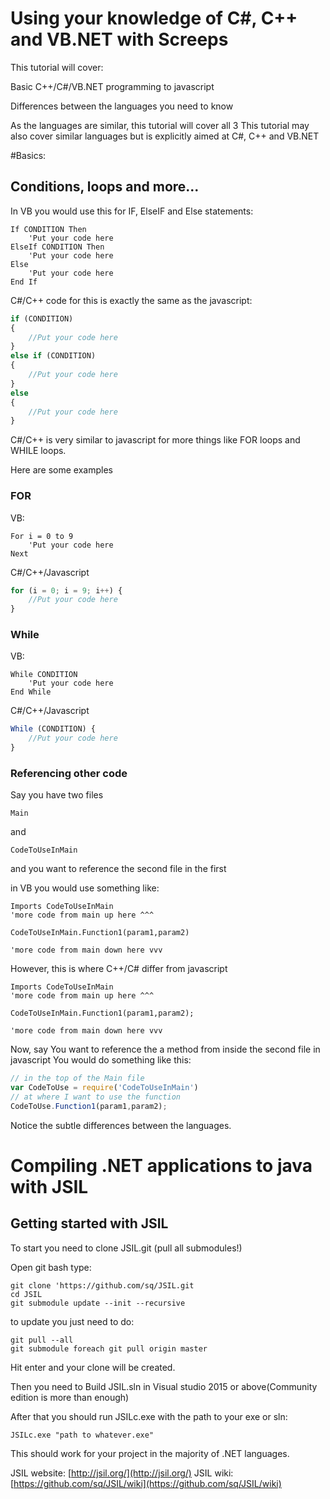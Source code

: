 # Using your knowledge of C#, C++ and VB.NET with Screeps

This tutorial will cover:

Basic C++/C#/VB.NET programming to javascript

Differences between the languages you need to know


As the languages are similar, this tutorial will cover all 3
This tutorial may also cover similar languages but is explicitly aimed at C#, C++ and VB.NET

#Basics:

## Conditions, loops and more...

In VB you would use this for IF, ElseIF and Else statements:

```Vbnet
If CONDITION Then
	'Put your code here
ElseIf CONDITION Then
	'Put your code here
Else
	'Put your code here
End If
```
C#/C++ code for this is exactly the same as the javascript:
```javascript
if (CONDITION) 
{
	//Put your code here
}
else if (CONDITION)
{
	//Put your code here
}
else
{
	//Put your code here
}
```

C#/C++ is very similar to javascript for more things like FOR loops and WHILE loops.

Here are some examples

### FOR

VB:
```Vbnet
For i = 0 to 9
	'Put your code here
Next
```
C#/C++/Javascript
```javascript
for (i = 0; i = 9; i++) { 
    //Put your code here
}
```
### While

VB:
```Vbnet
While CONDITION
	'Put your code here
End While
```
C#/C++/Javascript
```javascript
While (CONDITION) {
	//Put your code here
}
```

### Referencing other code

Say you have two files
```
Main
```
and
```
CodeToUseInMain
```

and you want to reference the second file in the first

in VB you would use something like:

```Vbnet
Imports CodeToUseInMain
'more code from main up here ^^^

CodeToUseInMain.Function1(param1,param2)

'more code from main down here vvv
```

However, this is where C++/C# differ from javascript
```Vbnet
Imports CodeToUseInMain
'more code from main up here ^^^

CodeToUseInMain.Function1(param1,param2);

'more code from main down here vvv
```
Now, say You want to reference the a method from inside the second file in javascript
You would do something like this:

```Javascript
// in the top of the Main file
var CodeToUse = require('CodeToUseInMain')
// at where I want to use the function
CodeToUse.Function1(param1,param2);
```
Notice the subtle differences between the languages.

# Compiling .NET applications to java with JSIL

## Getting started with JSIL
To start you need to clone JSIL.git (pull all submodules!)

Open git bash
type: 
```git
git clone 'https://github.com/sq/JSIL.git
cd JSIL
git submodule update --init --recursive
```

to update you just need to do:
```git
git pull --all
git submodule foreach git pull origin master
```
Hit enter and your clone will be created.

Then you need to Build JSIL.sln in Visual studio 2015 or above(Community edition is more than enough)

After that you should run JSILc.exe with the path to your exe or sln:
```git
JSILc.exe "path to whatever.exe"
```

This should work for your project in the majority of .NET languages.


JSIL website: [http://jsil.org/](http://jsil.org/)
JSIL wiki: [https://github.com/sq/JSIL/wiki](https://github.com/sq/JSIL/wiki)
